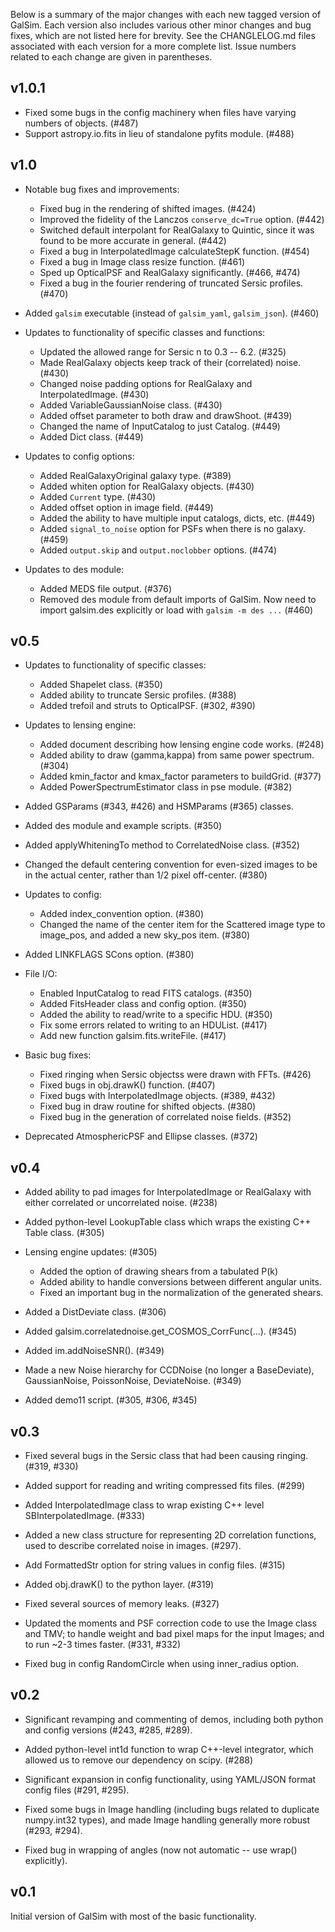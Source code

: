 Below is a summary of the major changes with each new tagged version of GalSim.
Each version also includes various other minor changes and bug fixes, which are 
not listed here for brevity.  See the CHANGLELOG.md files associated with each 
version for a more complete list.  Issue numbers related to each change are 
given in parentheses.

v1.0.1
----

* Fixed some bugs in the config machinery when files have varying numbers
  of objects. (#487)
* Support astropy.io.fits in lieu of standalone pyfits module. (#488)


v1.0
----

* Notable bug fixes and improvements:
  * Fixed bug in the rendering of shifted images. (#424)
  * Improved the fidelity of the Lanczos `conserve_dc=True` option. (#442)
  * Switched default interpolant for RealGalaxy to Quintic, since it was
    found to be more accurate in general. (#442)
  * Fixed a bug in InterpolatedImage calculateStepK function. (#454)
  * Fixed a bug in Image class resize function. (#461)
  * Sped up OpticalPSF and RealGalaxy significantly. (#466, #474)
  * Fixed a bug in the fourier rendering of truncated Sersic profiles. (#470)

* Added `galsim` executable (instead of `galsim_yaml`, `galsim_json`). (#460)

* Updates to functionality of specific classes and functions:
  * Updated the allowed range for Sersic n to 0.3 -- 6.2. (#325)
  * Made RealGalaxy objects keep track of their (correlated) noise. (#430)
  * Changed noise padding options for RealGalaxy and InterpolatedImage. (#430)
  * Added VariableGaussianNoise class. (#430)
  * Added offset parameter to both draw and drawShoot. (#439)
  * Changed the name of InputCatalog to just Catalog. (#449)
  * Added Dict class. (#449)

* Updates to config options:
  * Added RealGalaxyOriginal galaxy type. (#389)
  * Added whiten option for RealGalaxy objects. (#430)
  * Added `Current` type. (#430)
  * Added offset option in image field. (#449)
  * Added the ability to have multiple input catalogs, dicts, etc. (#449)
  * Added `signal_to_noise` option for PSFs when there is no galaxy. (#459)
  * Added `output.skip` and `output.noclobber` options. (#474)

* Updates to des module:
  * Added MEDS file output. (#376)
  * Removed des module from default imports of GalSim.  Now need to import
    galsim.des explicitly or load with `galsim -m des ...` (#460)


v0.5
----

* Updates to functionality of specific classes:
  * Added Shapelet class. (#350)
  * Added ability to truncate Sersic profiles. (#388)
  * Added trefoil and struts to OpticalPSF. (#302, #390)

* Updates to lensing engine:
  * Added document describing how lensing engine code works. (#248)
  * Added ability to draw (gamma,kappa) from same power spectrum. (#304)
  * Added kmin_factor and kmax_factor parameters to buildGrid. (#377)
  * Added PowerSpectrumEstimator class in pse module. (#382)

* Added GSParams (#343, #426) and HSMParams (#365) classes.

* Added des module and example scripts. (#350)

* Added applyWhiteningTo method to CorrelatedNoise class. (#352)

* Changed the default centering convention for even-sized images to be in the
  actual center, rather than 1/2 pixel off-center. (#380)

* Updates to config:
  * Added index_convention option. (#380)
  * Changed the name of the center item for the Scattered image type to 
    image_pos, and added a new sky_pos item. (#380)

* Added LINKFLAGS SCons option. (#380)

* File I/O:
  * Enabled InputCatalog to read FITS catalogs. (#350)
  * Added FitsHeader class and config option. (#350)
  * Added the ability to read/write to a specific HDU. (#350)
  * Fix some errors related to writing to an HDUList. (#417)
  * Add new function galsim.fits.writeFile. (#417)

* Basic bug fixes:
  * Fixed ringing when Sersic objectss were drawn with FFTs. (#426)
  * Fixed bugs in obj.drawK() function. (#407)
  * Fixed bugs with InterpolatedImage objects. (#389, #432)
  * Fixed bug in draw routine for shifted objects. (#380)
  * Fixed bug in the generation of correlated noise fields. (#352)

* Deprecated AtmosphericPSF and Ellipse classes. (#372) 


v0.4
----

* Added ability to pad images for InterpolatedImage or RealGalaxy with either
  correlated or uncorrelated noise. (#238)

* Added python-level LookupTable class which wraps the existing C++ Table 
  class. (#305)

* Lensing engine updates: (#305)
  - Added the option of drawing shears from a tabulated P(k)
  - Added ability to handle conversions between different angular units.
  - Fixed an important bug in the normalization of the generated shears.

* Added a DistDeviate class. (#306)

* Added galsim.correlatednoise.get_COSMOS_CorrFunc(...). (#345)

* Added im.addNoiseSNR(). (#349)

* Made a new Noise hierarchy for CCDNoise (no longer a BaseDeviate), 
  GaussianNoise, PoissonNoise, DeviateNoise. (#349)

* Added demo11 script. (#305, #306, #345)


v0.3
----

* Fixed several bugs in the Sersic class that had been causing ringing. 
  (#319, #330)

* Added support for reading and writing compressed fits files. (#299)

* Added InterpolatedImage class to wrap existing C++ level SBInterpolatedImage. 
  (#333)

* Added a new class structure for representing 2D correlation functions, used 
  to describe correlated noise in images. (#297).

* Add FormattedStr option for string values in config files. (#315)

* Added obj.drawK() to the python layer. (#319)

* Fixed several sources of memory leaks. (#327)

* Updated the moments and PSF correction code to use the Image class and TMV;
  to handle weight and bad pixel maps for the input Images; and to run ~2-3 
  times faster. (#331, #332)

* Fixed bug in config RandomCircle when using inner_radius option.


v0.2
----

* Significant revamping and commenting of demos, including both python and 
  config versions (#243, #285, #289).

* Added python-level int1d function to wrap C++-level integrator, which
  allowed us to remove our dependency on scipy. (#288)

* Significant expansion in config functionality, using YAML/JSON format 
  config files (#291, #295).

* Fixed some bugs in Image handling (including bugs related to duplicate 
  numpy.int32 types), and made Image handling generally more robust (#293, #294).

* Fixed bug in wrapping of angles (now not automatic -- use wrap() explicitly).


v0.1
----

Initial version of GalSim with most of the basic functionality.
